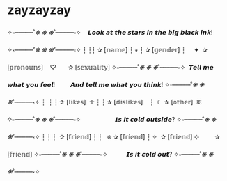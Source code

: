 # zayzayzay
✧༝┉┉┉┉┉˚*❋ ❋ ❋*˚┉┉┉┉┉༝✧
‍ ‍ ‍ 𝙇𝙤𝙤𝙠 𝙖𝙩 𝙩𝙝𝙚 𝙨𝙩𝙖𝙧𝙨 𝙞𝙣 𝙩𝙝𝙚 𝙗𝙞𝙜 𝙗𝙡𝙖𝙘𝙠 𝙞𝙣𝙠!
✧༝┉┉┉┉┉˚*❋ ❋ ❋*˚┉┉┉┉┉༝✧
┆ ┆┆ ✰ [𝕟𝕒𝕞𝕖]
┆ ⭒ ‍┆ ✰ [𝕘𝕖𝕟𝕕𝕖𝕣]
┆ ‍ ‍ ‍ ‍ ✦ ‍ ‍✰ [𝕡𝕣𝕠𝕟𝕠𝕦𝕟𝕤] ‍ ‍
‍ ♡ ‍ ‍ ‍ ‍ ‍ ‍ ‍✰ [𝕤𝕖𝕩𝕦𝕒𝕝𝕚𝕥𝕪]
✧༝┉┉┉┉┉˚*❋ ❋ ❋*˚┉┉┉┉┉༝✧
‍ ‍ ‍ ‍ ‍ ‍ ‍ ‍ ‍ ‍ ‍ ‍ ‍ ‍𝙏𝙚𝙡𝙡 𝙢𝙚 𝙬𝙝𝙖𝙩 𝙮𝙤𝙪 𝙛𝙚𝙚𝙡!
‍ ‍ ‍ ‍ ‍ ‍ ‍ ‍ ‍𝘼𝙣𝙙 𝙩𝙚𝙡𝙡 𝙢𝙚 𝙬𝙝𝙖𝙩 𝙮𝙤𝙪 𝙩𝙝𝙞𝙣𝙠!
✧༝┉┉┉┉┉˚*❋ ❋ ❋*˚┉┉┉┉┉༝✧
┆ ‍ ┆ ┆ ‍✰ [𝕝𝕚𝕜𝕖𝕤]
‍ ✮ ┆ ┆ ‍✰ [𝕕𝕚𝕤𝕝𝕚𝕜𝕖𝕤]
‍ ‍ ‍ ┆ ‍ ☾︎ ‍✰ [𝕠𝕥𝕙𝕖𝕣]
‍ ‍ ‍ꕤ
✧༝┉┉┉┉┉˚*❋ ❋ ❋*˚┉┉┉┉┉༝✧
‍ ‍ ‍ ‍ ‍ ‍ ‍ ‍ ‍ ‍ ‍ ‍ ‍ ‍ ‍ ‍ ‍ ‍ ‍ 𝙄𝙨 𝙞𝙩 𝙘𝙤𝙡𝙙 𝙤𝙪𝙩𝙨𝙞𝙙𝙚?
✧༝┉┉┉┉┉˚*❋ ❋ ❋*˚┉┉┉┉┉༝✧
┆ ┆ ┆ ‍ ‍✰ [𝕗𝕣𝕚𝕖𝕟𝕕]
┆ ┆ ‍ ‍ ᪥ ‍✰ [𝕗𝕣𝕚𝕖𝕟𝕕]
┆ ✧ ‍ ‍ ‍ ‍✰ [𝕗𝕣𝕚𝕖𝕟𝕕]
⊹ ‍ ‍ ‍ ‍ ‍ ‍ ‍ ‍ ‍✰ [𝕗𝕣𝕚𝕖𝕟𝕕]
✧༝┉┉┉┉┉˚*❋ ❋ ❋*˚┉┉┉┉┉༝✧
‍ ‍ ‍ ‍ ‍ ‍ ‍ ‍ ‍ ‍ ‍ ‍ ‍ ‍ ‍ ‍ ‍ ‍ ‍ ‍ ‍ ‍𝙄𝙨 𝙞𝙩 𝙘𝙤𝙡𝙙 𝙤𝙪𝙩?
✧༝┉┉┉┉┉˚*❋ ❋ ❋*˚┉┉┉┉┉༝✧
